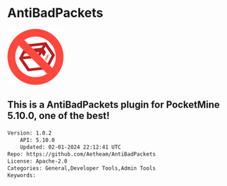 # AntiBadPackets
<img src="https://raw.githubusercontent.com/Aetheam/AntiBadPackets/39a8f5f52f7bb4d40b6d0705ae5b2f85c08235fa/icon.png" width="128" height="128" />

## This is a AntiBadPackets plugin for PocketMine 5.10.0, one of the best!
```properties
Version: 1.0.2
    API: 5.10.0
    Updated: 02-01-2024 22:12:41 UTC
Repo: https://github.com/Aetheam/AntiBadPackets
License: Apache-2.0
Categories: General,Developer Tools,Admin Tools
Keywords: 
```